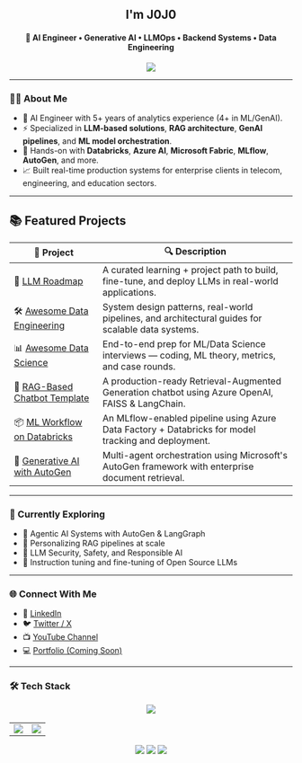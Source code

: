 <h2 align="center">I'm J0J0</h2>
<h4 align="center">🚀 AI Engineer • Generative AI • LLMOps • Backend Systems • Data Engineering</h4>

<p align="center">
  <img src="https://readme-typing-svg.demolab.com/?lines=Building+Smart+AI+Systems;LLM%20Specialist%20%7C%20MLOps%20Engineer;Powering+RAG,+ETL,+and+Recommenders;Lifelong+learner+and+open-source+enthusiast&center=true&width=800&height=45&font=Fira%20Code&pause=1000" />
</p>

---

### 👨‍💼 About Me

- 💼 AI Engineer with 5+ years of analytics experience (4+ in ML/GenAI).
- ⚡ Specialized in **LLM-based solutions**, **RAG architecture**, **GenAI pipelines**, and **ML model orchestration**.
- 🧠 Hands-on with **Databricks**, **Azure AI**, **Microsoft Fabric**, **MLflow**, **AutoGen**, and more.
- 📈 Built real-time production systems for enterprise clients in telecom, engineering, and education sectors.

---

## 📚 Featured Projects

| 🚀 Project | 🔍 Description |
|-----------|----------------|
| 🧠 [LLM Roadmap](https://github.com/01-for-all/LLM-Roadmap.git) | A curated learning + project path to build, fine-tune, and deploy LLMs in real-world applications. |
| 🛠️ [Awesome Data Engineering](https://github.com/01-for-all/awesome-low-level-design) | System design patterns, real-world pipelines, and architectural guides for scalable data systems. |
| 📊 [Awesome Data Science](https://github.com/01-for-all/awesome-behavioral-interviews) | End-to-end prep for ML/Data Science interviews — coding, ML theory, metrics, and case rounds. |
| 🤖 [RAG-Based Chatbot Template](https://github.com/01-for-all/rag-chatbot-template) | A production-ready Retrieval-Augmented Generation chatbot using Azure OpenAI, FAISS & LangChain. |
| 📦 [ML Workflow on Databricks](https://github.com/01-for-all/databricks-mlops-template) | An MLflow-enabled pipeline using Azure Data Factory + Databricks for model tracking and deployment. |
| 🧬 [Generative AI with AutoGen](https://github.com/01-for-all/agentic-genai-autogen) | Multi-agent orchestration using Microsoft's AutoGen framework with enterprise document retrieval. |

---
### 🌱 Currently Exploring

- 🤖 Agentic AI Systems with AutoGen & LangGraph  
- 🧩 Personalizing RAG pipelines at scale  
- 🔐 LLM Security, Safety, and Responsible AI  
- 🧬 Instruction tuning and fine-tuning of Open Source LLMs

---

### 🌐 Connect With Me

- 💼 [LinkedIn](https://www.linkedin.com/in/j0-j0)
- 🐦 [Twitter / X](https://twitter.com/jojo)
- 📺 [YouTube Channel](https://www.youtube.com)
- 💻 [Portfolio (Coming Soon)](https://jojo.com)

---

### 🛠️ Tech Stack

<p align="center">
  <img src="https://skillicons.dev/icons?i=python,sql,pytorch,tensorflow,docker,azure,aws,gcp,linux,git,github,vscode,fastapi,flask,databricks" />
</p>

<table>
  <tr>
    <td>
      <img src="https://github-readme-stats.vercel.app/api?username=octocat&show_icons=true&theme=tokyonight&hide_border=true&include_all_commits=true&custom_title=JOJO's%20GitHub%20Stats&line_height=28&count_private=true" />
    </td>
    <td>
       <img src="https://github-readme-stats.vercel.app/api/top-langs/?username=01-for-all&layout=compact&hide_border=true&langs_count=8&theme=tokyonight" />
    </td>
  </tr>
</table>


<p align="center">
  <img src="https://img.shields.io/github/followers/01-for-all?label=Follow&style=social" />
  <img src="https://img.shields.io/github/stars/01-for-all?style=social" />
  <img src="https://komarev.com/ghpvc/?username=01-for-all&color=brightgreen" />
</p>



